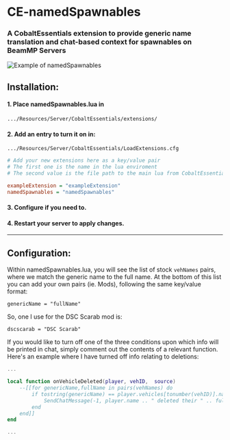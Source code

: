 # CE-namedSpawnables

### A CobaltEssentials extension to provide generic name translation and chat-based context for spawnables on BeamMP Servers

![Example of namedSpawnables](https://i.imgur.com/6qCnsEc.png)

## Installation:

#### 1. Place namedSpawnables.lua in
`.../Resources/Server/CobaltEssentials/extensions/`

#### 2. Add an entry to turn it on in:
`.../Resources/Server/CobaltEssentials/LoadExtensions.cfg`

 ```cfg
# Add your new extensions here as a key/value pair
# The first one is the name in the lua enviroment
# The second value is the file path to the main lua from CobaltEssentials/extensions

exampleExtension = "exampleExtension"
namedSpawnables = "namedSpawnables"
```

#### 3. Configure if you need to.

#### 4. Restart your server to apply changes.
---
## Configuration:

Within namedSpawnables.lua, you will see the list of stock `vehNames` pairs, where we match the generic name to the full name.
At the bottom of this list you can add your own pairs (ie. Mods), following the same key/value format:

`genericName = "fullName"`

So, one I use for the DSC Scarab mod is:

`dscscarab = "DSC Scarab"`

If you would like to turn off one of the three conditions upon which info will be printed in chat, simply comment out the contents of a relevant function.
Here's an example where I have turned off info relating to deletions:

```lua
...

local function onVehicleDeleted(player, vehID,  source)
	--[[for genericName,fullName in pairs(vehNames) do
		if tostring(genericName) == player.vehicles[tonumber(vehID)].name then
			SendChatMessage(-1, player.name .. " deleted their " .. fullName)
		end
	end]]
end

...
```
